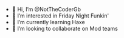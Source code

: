 - 👋 Hi, I’m @NotTheCoderGb
- 👀 I’m interested in Friday Night Funkin'
- 🌱 I’m currently learning Haxe
- 💞️ I’m looking to collaborate on Mod teams

<!---
NotTheCoderGb/NotTheCoderGb is a ✨ special ✨ repository because its `README.md` (this file) appears on your GitHub profile.
You can click the Preview link to take a look at your changes.
--->
